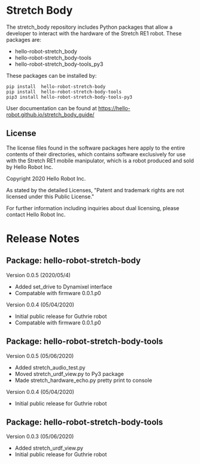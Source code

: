 # Stretch Body

The stretch_body repository includes Python packages that allow a developer to interact with the hardware of the Stretch RE1 robot. These packages are:
 * hello-robot-stretch_body
 * hello-robot-stretch_body-tools
 * hello-robot-stretch_body-tools_py3

These packages can be installed by:

```
pip install  hello-robot-stretch-body
pip install  hello-robot-stretch-body-tools
pip3 install hello-robot-stretch-body-tools-py3
```

User documentation can be found at https://hello-robot.github.io/stretch_body_guide/

## License
The license files found in the software packages here apply to the entire contents of their directories, which contains software exclusively for use with the Stretch RE1 mobile manipulator, which is a robot produced and sold by Hello Robot Inc.

Copyright 2020 Hello Robot Inc.

As stated by the detailed Licenses, "Patent and trademark rights are not licensed under this Public License."

For further information including inquiries about dual licensing, please contact Hello Robot Inc.
# Release Notes

## Package: hello-robot-stretch-body
Version 0.0.5 (2020/05/4)

* Added set_drive to Dynamixel interface
* Compatable with firmware 0.0.1.p0

Version 0.0.4 (05/04/2020)
* Initial public release for Guthrie robot
* Compatable with firmware 0.0.1.p0

## Package: hello-robot-stretch-body-tools
Version 0.0.5 (05/06/2020)
* Added stretch_audio_test.py
* Moved stretch_urdf_view.py to Py3 package
* Made stretch_hardware_echo.py pretty print to console

Version 0.0.4 (05/04/2020)
* Initial public release for Guthrie robot

## Package: hello-robot-stretch-body-tools
Version 0.0.3 (05/06/2020)
* Added stretch_urdf_view.py
* Initial public release for Guthrie robot
